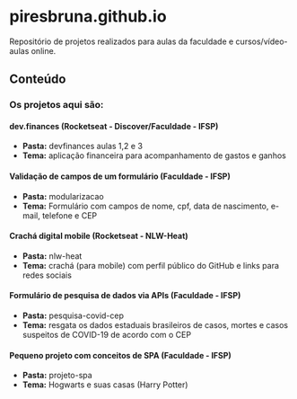 # piresbruna.github.io

Repositório de projetos realizados para aulas da faculdade e cursos/vídeo-aulas online.

## Conteúdo

### Os projetos aqui são:

#### dev.finances (Rocketseat - Discover/Faculdade - IFSP)
- **Pasta:** devfinances aulas 1,2 e 3
- **Tema:** aplicação financeira para acompanhamento de gastos e ganhos
#### Validação de campos de um formulário (Faculdade - IFSP)
- **Pasta:** modularizacao
- **Tema:** Formulário com campos de nome, cpf, data de nascimento, e-mail, telefone e CEP
#### Crachá digital mobile (Rocketseat - NLW-Heat)
- **Pasta:** nlw-heat
- **Tema:** crachá (para mobile) com perfil público do GitHub e links para redes sociais
#### Formulário de pesquisa de dados via APIs (Faculdade - IFSP)
- **Pasta:** pesquisa-covid-cep
- **Tema:** resgata os dados estaduais brasileiros de casos, mortes e casos suspeitos de COVID-19 de acordo com o CEP
#### Pequeno projeto com conceitos de SPA (Faculdade - IFSP)
- **Pasta:** projeto-spa
- **Tema:** Hogwarts e suas casas (Harry Potter)
